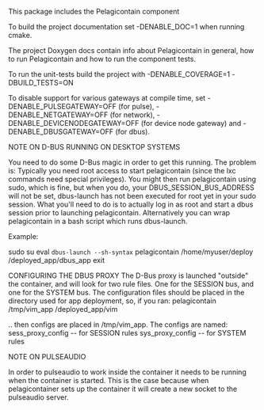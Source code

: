 This package includes the Pelagicontain component




To build the project documentation set -DENABLE_DOC=1 when running cmake.

The project Doxygen docs contain info about Pelagicontain in general,
how to run Pelagicontain and how to run the component tests.

To run the unit-tests build the project with -DENABLE_COVERAGE=1 -DBUILD_TESTS=ON

To disable support for various gateways at compile time, set
-DENABLE_PULSEGATEWAY=OFF (for pulse), -DENABLE_NETGATEWAY=OFF (for network),
-DENABLE_DEVICENODEGATEWAY=OFF (for device node gateway) and
-DENABLE_DBUSGATEWAY=OFF (for dbus).

NOTE ON D-BUS RUNNING ON DESKTOP SYSTEMS

You need to do some D-Bus magic in order to get this running. The problem is:
Typically you need root access to start pelagicontain (since the lxc commands
need special privileges). You might then run pelagicontain using sudo, which is
fine, but when you do, your DBUS_SESSION_BUS_ADDRESS will not be set,
dbus-launch has not been executed for root yet in your sudo session. What
you'll need to do is to actually log in as root and start a dbus session prior
to launching pelagicontain. Alternatively you can wrap pelagicontain in a bash
script which runs dbus-launch.

Example:

sudo su
eval `dbus-launch --sh-syntax`
pelagicontain /home/myuser/deploy /deployed_app/dbus_app
exit

CONFIGURING THE DBUS PROXY
The D-Bus proxy is launched "outside" the container, and will look for two rule
files. One for the SESSION bus, and one for the SYSTEM bus. The configuration
files should be placed in the directory used for app deployment, so, if you
ran:
pelagicontain /tmp/vim_app /deployed_app/vim

.. then configs are placed in /tmp/vim_app. The configs are named:
sess_proxy_config  -- for SESSION rules
sys_proxy_config   -- for SYSTEM rules


NOTE ON PULSEAUDIO

In order to pulseaudio to work inside the container it needs to be running when
the container is started. This is the case because when pelagicontainer sets
up the container it will create a new socket to the pulseaudio server.
